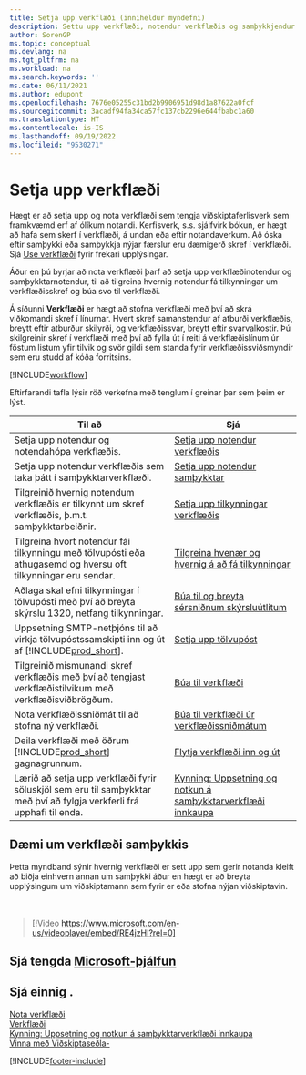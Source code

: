 ```yaml
---
title: Setja upp verkflæði (inniheldur myndefni)
description: Settu upp verkflæði, notendur verkflæðis og samþykkjendur til að tengja kerfisverk viðskiptaferlis sem þessi notendur framkvæma.
author: SorenGP
ms.topic: conceptual
ms.devlang: na
ms.tgt_pltfrm: na
ms.workload: na
ms.search.keywords: ''
ms.date: 06/11/2021
ms.author: edupont
ms.openlocfilehash: 7676e05255c31bd2b9906951d98d1a87622a0fcf
ms.sourcegitcommit: 3acadf94fa34ca57fc137cb2296e644fbabc1a60
ms.translationtype: HT
ms.contentlocale: is-IS
ms.lasthandoff: 09/19/2022
ms.locfileid: "9530271"
---
```

# <a name="set-up-workflows"></a>Setja upp verkflæði

Hægt er að setja upp og nota verkflæði sem tengja viðskiptaferlisverk sem framkvæmd erf af ólíkum notandi. Kerfisverk, s.s. sjálfvirk bókun, er hægt að hafa sem skerf í verkflæði, á undan eða eftir notandaverkum. Að óska eftir samþykki eða samþykkja nýjar færslur eru dæmigerð skref í verkflæði. Sjá [Use verkflæði](across-use-workflows.md) fyrir frekari upplýsingar.  

Áður en þú byrjar að nota verkflæði þarf að setja upp verkflæðinotendur og samþykktarnotendur, til að tilgreina hvernig notendur fá tilkynningar um verkflæðisskref og búa svo til verkflæði.  

Á síðunni **Verkflæði** er hægt að stofna verkflæði með því að skrá viðkomandi skref í línurnar. Hvert skref samanstendur af atburði verkflæðis, breytt eftir atburður skilyrði, og verkflæðissvar, breytt eftir svarvalkostir. Þú skilgreinir skref í verkflæði með því að fylla út í reiti á verkflæðislínum úr föstum listum yfir tilvik og svör gildi sem standa fyrir verkflæðissviðsmyndir sem eru studd af kóða forritsins.  

[!INCLUDE[workflow](includes/workflow.md)]

Eftirfarandi tafla lýsir röð verkefna með tenglum í greinar þar sem þeim er lýst.  

|**Til að**|**Sjá**|  
|------------|-------------|  
|Setja upp notendur og notendahópa verkflæðis.|[Setja upp notendur verkflæðis](across-how-to-set-up-workflow-users.md)|  
|Setja upp notendur verkflæðis sem taka þátt í samþykktarverkflæði.|[Setja upp notendur samþykktar](across-how-to-set-up-approval-users.md)|  
|Tilgreinið hvernig notendum verkflæðis er tilkynnt um skref verkflæðis, þ.m.t. samþykktarbeiðnir.|[Setja upp tilkynningar verkflæðis](across-setting-up-workflow-notifications.md)|  
|Tilgreina hvort notendur fái tilkynningu með tölvupósti eða athugasemd og hversu oft tilkynningar eru sendar.|[Tilgreina hvenær og hvernig á að fá tilkynningar](across-how-to-specify-when-and-how-to-receive-notifications.md)|  
|Aðlaga skal efni tilkynningar í tölvupósti með því að breyta skýrslu 1320, netfang tilkynningar.|[Búa til og breyta sérsniðnum skýrsluútlitum](ui-how-create-custom-report-layout.md)|  
|Uppsetning SMTP-netþjóns til að virkja tölvupóstssamskipti inn og út af [!INCLUDE[prod_short](includes/prod_short.md)].|[Setja upp tölvupóst](admin-how-setup-email.md)|
|Tilgreinið mismunandi skref verkflæðis með því að tengjast verkflæðistilvikum með verkflæðisviðbrögðum.|[Búa til verkflæði](across-how-to-create-workflows.md)|  
|Nota verkflæðissniðmát til að stofna ný verkflæði.|[Búa til verkflæði úr verkflæðissniðmátum](across-how-to-create-workflows-from-workflow-templates.md)|  
|Deila verkflæði með öðrum [!INCLUDE[prod_short](includes/prod_short.md)] gagnagrunnum.|[Flytja verkflæði inn og út](across-how-to-export-and-import-workflows.md)|  
|Lærið að setja upp verkflæði fyrir söluskjöl sem eru til samþykktar með því að fylgja verkferli frá upphafi til enda.|[Kynning: Uppsetning og notkun á samþykktarverkflæði innkaupa](walkthrough-setting-up-and-using-a-purchase-approval-workflow.md)|  

## <a name="example-of-an-approval-workflow"></a>Dæmi um verkflæði samþykkis

Þetta myndband sýnir hvernig verkflæði er sett upp sem gerir notanda kleift að biðja einhvern annan um samþykki áður en hægt er að breyta upplýsingum um viðskiptamann sem fyrir er eða stofna nýjan viðskiptavin.  
<br><br>  

> [!Video https://www.microsoft.com/en-us/videoplayer/embed/RE4jzHI?rel=0]

## <a name="see-related-microsoft-training"></a>Sjá tengda [Microsoft-þjálfun](/training/modules/create-workflows/)

## <a name="see-also"></a>Sjá einnig .

[Nota verkflæði](across-use-workflows.md)  
[Verkflæði](across-workflow.md)  
[Kynning: Uppsetning og notkun á samþykktarverkflæði innkaupa](walkthrough-setting-up-and-using-a-purchase-approval-workflow.md)  
[Vinna með Viðskiptaseðla-](ui-work-product.md)


[!INCLUDE[footer-include](includes/footer-banner.md)]
